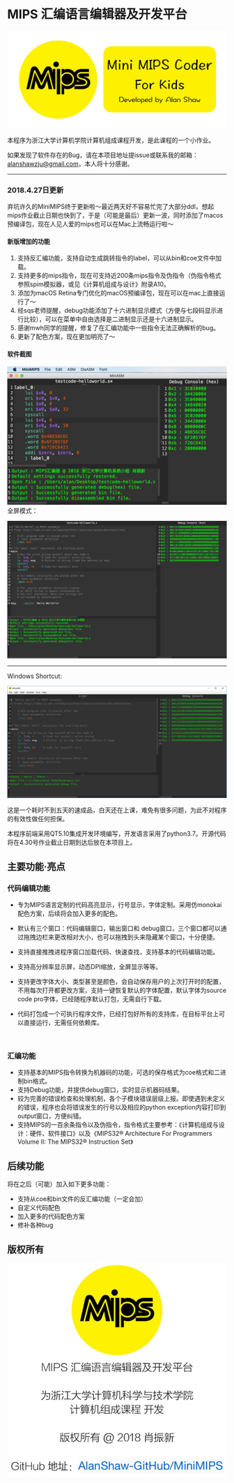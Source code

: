 # MIPS 汇编语言编辑器及开发平台

![](png/open.png)

本程序为浙江大学计算机学院计算机组成课程开发，是此课程的一个小作业。

如果发现了软件存在的Bug，请在本项目地址提issue或联系我的邮箱：alanshawzju@gmail.com，本人将十分感谢。

------

### 2018.4.27日更新

弃坑许久的MiniMIPS终于更新啦～最近两天好不容易忙完了大部分ddl，想起mips作业截止日期也快到了，于是（可能是最后）更新一波，同时添加了macos预编译包，现在人见人爱的mips也可以在Mac上流畅运行啦～

#### 新版增加的功能

1. 支持反汇编功能，支持自动生成跳转指令的label，可以从bin和coe文件中加载。
2. 支持更多的mips指令，现在可支持近200条mips指令及伪指令（伪指令格式参照spim模拟器，或见《计算机组成与设计》附录A10。
3. 添加为macOS Retina专门优化的macOS预编译包，现在可以在mac上直接运行了～
4. 经sqs老师提醒，debug功能添加了十六进制显示模式（方便与七段码显示进行比较），可以在菜单中自由选择是二进制显示还是十六进制显示。
5. 感谢mwh同学的提醒，修复了在汇编功能中一些指令无法正确解析的bug。
6. 更新了配色方案，现在更加明亮了～

#### 软件截图

![mac1](png/mac1.png)
全屏模式：

![mac2](png/mac2.png)

------

Windows Shortcut:

![](png/shortcut1.png)

这是一个耗时不到五天的速成品，白天还在上课，难免有很多问题，为此不对程序的有效性做任何担保。

本程序前端采用QT5.10集成开发环境编写，开发语言采用了python3.7。开源代码将在4.30号作业截止日期到达后放在本项目上。

## 主要功能·亮点



### 代码编辑功能

- 专为MIPS语言定制的代码高亮显示，行号显示，字体定制。采用仿monokai配色方案，后续将会加入更多的配色。

- 默认有三个窗口：代码编辑窗口，输出窗口和 debug窗口，三个窗口都可以通过拖拽边栏来更改相对大小，也可以拖拽到头来隐藏某个窗口，十分便捷。

- 支持直接推拽进程序窗口加载代码、快速查找，支持基本的代码编辑功能。

- 支持高分辨率显示屏，动态DPI缩放，全屏显示等等。

- 支持更改字体大小、类型甚至是颜色，会自动保存用户的上次打开时的配置，不用每次打开都更改方案，支持一键恢复默认的字体配置，默认字体为source code pro字体，已经随程序默认打包，无需自行下载。

- 代码打包成一个可执行程序文件，已经打包好所有的支持库，在目标平台上可以直接运行，无需任何依赖库。

  ​

### 汇编功能

- 支持基本的MIPS指令转换为机器码的功能，可选的保存格式为coe格式和二进制bin格式。
- 支持Debug功能，并提供debug窗口，实时显示机器码结果。
- 较为完善的错误检查和处理机制，各个子模块错误层级上报。即使遇到未定义的错误，程序也会将错误发生的行号以及相应的python exception内容打印到output窗口，方便纠错。
- 支持MIPS的一百余条指令以及伪指令，指令格式主要参考：《计算机组成与设计：硬件、软件接口》以及《MIPS32® Architecture For Programmers Volume II: The MIPS32® Instruction Set》

## 后续功能

将在之后（可能）加入如下更多功能：

- 支持从coe和bin文件的反汇编功能（一定会加）
- 自定义代码配色
- 加入更多的代码配色方案
- 修补各种bug


## 版权所有

![](png/about.png)




